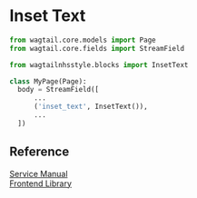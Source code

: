 # Inset Text

```py
from wagtail.core.models import Page
from wagtail.core.fields import StreamField

from wagtailnhsstyle.blocks import InsetText

class MyPage(Page):
  body = StreamField([
      ...
      ('inset_text', InsetText()),
      ...
  ])
```

## Reference

[Service Manual](https://beta.nhs.uk/service-manual/styles-components-patterns/inset-text)  
[Frontend Library](https://github.com/nhsuk/nhsuk-frontend/tree/master/packages/components/inset-text)
